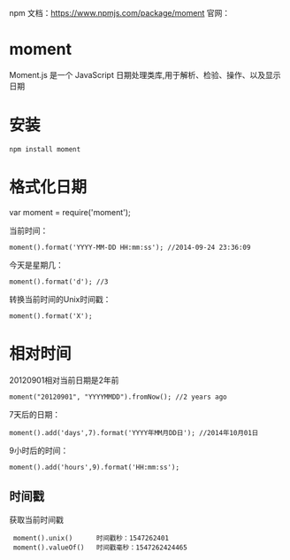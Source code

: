 
npm 文档：https://www.npmjs.com/package/moment
官网：



# moment

Moment.js 是一个 JavaScript 日期处理类库,用于解析、检验、操作、以及显示日期



# 安装

```
npm install moment
```



# 格式化日期

var moment = require('moment');

当前时间：
```
moment().format('YYYY-MM-DD HH:mm:ss'); //2014-09-24 23:36:09 
```

今天是星期几：
```
moment().format('d'); //3 
```

转换当前时间的Unix时间戳：
```
moment().format('X'); 
```



# 相对时间

20120901相对当前日期是2年前
```
moment("20120901", "YYYYMMDD").fromNow(); //2 years ago 
```

7天后的日期：
```
moment().add('days',7).format('YYYY年MM月DD日'); //2014年10月01日 
```

9小时后的时间：
```
moment().add('hours',9).format('HH:mm:ss'); 
```



## 时间戳

获取当前时间戳
```
 moment().unix()      时间戳秒：1547262401
 moment().valueOf()   时间戳毫秒：1547262424465
```